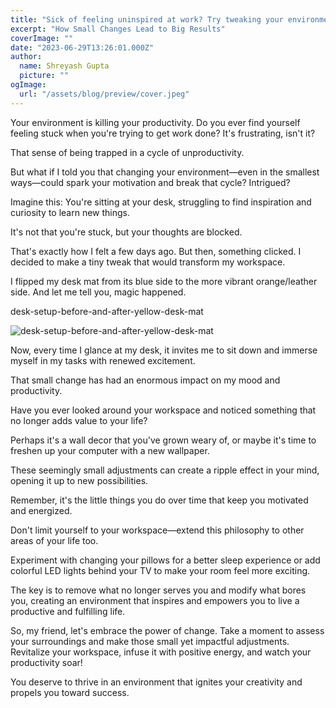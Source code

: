 ```yaml
---
title: "Sick of feeling uninspired at work? Try tweaking your environment"
excerpt: "How Small Changes Lead to Big Results"
coverImage: ""
date: "2023-06-29T13:26:01.000Z"
author:
  name: Shreyash Gupta
  picture: ""
ogImage:
  url: "/assets/blog/preview/cover.jpeg"
---
```


Your environment is killing your productivity.
Do you ever find yourself feeling stuck when you're trying to get work done? It's frustrating, isn't it?

That sense of being trapped in a cycle of unproductivity.

But what if I told you that changing your environment—even in the smallest ways—could spark your motivation and break that cycle? Intrigued?

Imagine this: You're sitting at your desk, struggling to find inspiration and curiosity to learn new things.

It's not that you're stuck, but your thoughts are blocked.

That's exactly how I felt a few days ago. But then, something clicked. I decided to make a tiny tweak that would transform my workspace.

I flipped my desk mat from its blue side to the more vibrant orange/leather side. And let me tell you, magic happened.

desk-setup-before-and-after-yellow-desk-mat

![desk-setup-before-and-after-yellow-desk-mat](/images/blogs-images-optimized/desk-setup-before-and-after-yellow-desk-mat.webp)

Now, every time I glance at my desk, it invites me to sit down and immerse myself in my tasks with renewed excitement.

That small change has had an enormous impact on my mood and productivity.

Have you ever looked around your workspace and noticed something that no longer adds value to your life?

Perhaps it's a wall decor that you've grown weary of, or maybe it's time to freshen up your computer with a new wallpaper.

These seemingly small adjustments can create a ripple effect in your mind, opening it up to new possibilities.

Remember, it's the little things you do over time that keep you motivated and energized.

Don't limit yourself to your workspace—extend this philosophy to other areas of your life too.

Experiment with changing your pillows for a better sleep experience or add colorful LED lights behind your TV to make your room feel more exciting.

The key is to remove what no longer serves you and modify what bores you, creating an environment that inspires and empowers you to live a productive and fulfilling life.

So, my friend, let's embrace the power of change. Take a moment to assess your surroundings and make those small yet impactful adjustments. Revitalize your workspace, infuse it with positive energy, and watch your productivity soar!

You deserve to thrive in an environment that ignites your creativity and propels you toward success. 